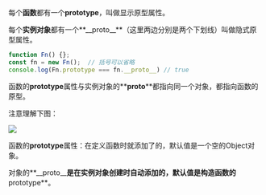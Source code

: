 每个**函数**都有一个**prototype**，叫做显示原型属性。

每个**实例对象**都有一个**\_\_proto\_\_**（这里两边分别是两个下划线）叫做隐式原型属性。

```js
function Fn() {};
const fn = new Fn();  // 括号可以省略
console.log(Fn.prototype === fn.__proto__) // true
```

函数的**prototype**属性与实例对象的**__proto__**都指向同一个对象，都指向函数的原型。

注意理解下图：

![](C:\Users\HarrisonLee\AppData\Roaming\Typora\typora-user-images\image-20200514131426894.png)

函数的**prototype**属性：在定义函数时就添加了的，默认值是一个空的Object对象。

对象的**\_\_proto\_\_**是在实例对象创建时自动添加的，默认值是构造函数的**prototype**。
